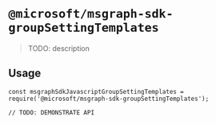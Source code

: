 # `@microsoft/msgraph-sdk-groupSettingTemplates`

> TODO: description

## Usage

```
const msgraphSdkJavascriptGroupSettingTemplates = require('@microsoft/msgraph-sdk-groupSettingTemplates');

// TODO: DEMONSTRATE API
```
